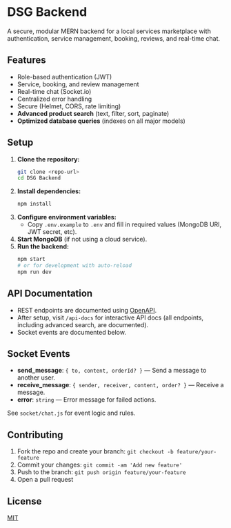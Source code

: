 # DSG Backend

A secure, modular MERN backend for a local services marketplace with authentication, service management, booking, reviews, and real-time chat.

## Features

- Role-based authentication (JWT)
- Service, booking, and review management
- Real-time chat (Socket.io)
- Centralized error handling
- Secure (Helmet, CORS, rate limiting)
- **Advanced product search** (text, filter, sort, paginate)
- **Optimized database queries** (indexes on all major models)

## Setup

1. **Clone the repository:**
   ```sh
   git clone <repo-url>
   cd DSG Backend
   ```
2. **Install dependencies:**
   ```sh
   npm install
   ```
3. **Configure environment variables:**
   - Copy `.env.example` to `.env` and fill in required values (MongoDB URI, JWT secret, etc).
4. **Start MongoDB** (if not using a cloud service).
5. **Run the backend:**
   ```sh
   npm start
   # or for development with auto-reload
   npm run dev
   ```

## API Documentation

- REST endpoints are documented using [OpenAPI](./openapi.yaml).
- After setup, visit `/api-docs` for interactive API docs (all endpoints, including advanced search, are documented).
- Socket events are documented below.

## Socket Events

- **send_message**: `{ to, content, orderId? }` — Send a message to another user.
- **receive_message**: `{ sender, receiver, content, order? }` — Receive a message.
- **error**: `string` — Error message for failed actions.

See `socket/chat.js` for event logic and rules.

## Contributing

1. Fork the repo and create your branch: `git checkout -b feature/your-feature`
2. Commit your changes: `git commit -am 'Add new feature'`
3. Push to the branch: `git push origin feature/your-feature`
4. Open a pull request

## License

[MIT](LICENSE)
